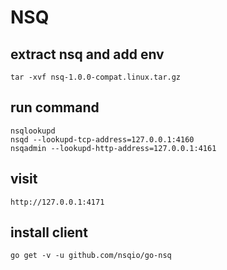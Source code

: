 # NSQ

## extract nsq and add env
```
tar -xvf nsq-1.0.0-compat.linux.tar.gz
```

## run command
```
nsqlookupd
nsqd --lookupd-tcp-address=127.0.0.1:4160
nsqadmin --lookupd-http-address=127.0.0.1:4161
```

## visit
```
http://127.0.0.1:4171
```

## install client
```
go get -v -u github.com/nsqio/go-nsq
```